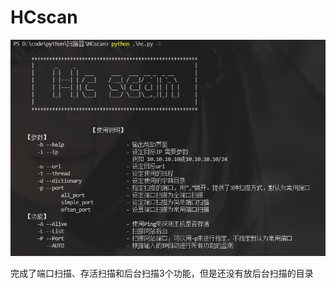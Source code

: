 # HCscan

![Snipaste_2021-06-19_10-59-57](https://github.com/haochen1204/HCscan/blob/master/picture/help.png)

完成了端口扫描、存活扫描和后台扫描3个功能，但是还没有放后台扫描的目录
